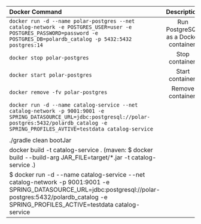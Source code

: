| Docker Command	                                                                                                                                                                                                                                                                                                                                                                                                        |              Description              |
|:-----------------------------------------------------------------------------------------------------------------------------------------------------------------------------------------------------------------------------------------------------------------------------------------------------------------------------------------------------------------------------------------------------------------------|:-------------------------------------:|
| `docker run -d --name polar-postgres --net catalog-network -e POSTGRES_USER=user -e POSTGRES_PASSWORD=password -e POSTGRES_DB=polardb_catalog -p 5432:5432 postgres:14`                                                                                                                                                                                                                                                | Run PostgreSQL as a Docker container. |
| `docker stop polar-postgres`                                                                                                                                                                                                                                                                                                                                                                                           |            Stop container.            | 
| `docker start polar-postgres`                                                                                                                                                                                                                                                                                                                                                                                          |           Start container.            |
| `docker remove -fv polar-postgres`                                                                                                                                                                                                                                                                                                                                                                                     |           Remove container.           |
| `docker run -d --name catalog-service --net catalog-network -p 9001:9001 -e SPRING_DATASOURCE_URL=jdbc:postgresql://polar-postgres:5432/polardb_catalog -e SPRING_PROFILES_AVTIVE=testdata catalog-service`                                                                                                                                                                                                            |                                       |
|                                                                                                                                                                                                                                                                                                                                                                                                                        |                                       |
| ./gradle clean bootJar                                                                                                                                                                                                                                                                                                                                                                                                 |                                       |
| docker build -t catalog-service .   (maven: $ docker build --build-arg JAR_FILE=target/*.jar -t catalog-service .)                                                                                                                                                                                                                                                                                                     |                                       |
| $ docker run -d --name catalog-service --net catalog-network -p 9001:9001 -e SPRING_DATASOURCE_URL=jdbc:postgresql://polar-postgres:5432/polardb_catalog -e SPRING_PROFILES_ACTIVE=testdata catalog-service                                                                                                                                                                                                            |                                       |
